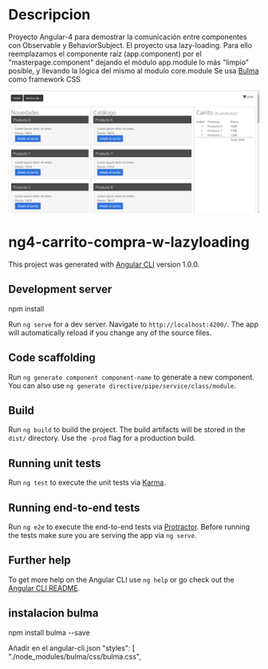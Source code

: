# Descripcion

Proyecto Angular-4 para demostrar la comunicación entre componentes con Observable y BehaviorSubject.
El proyecto usa lazy-loading.
Para ello reemplazamos el componente raíz (app.component) por el "masterpage.component" dejando el módulo
app.module lo más "limpio" posible, y llevando la lógica del mismo al modulo core.module
Se usa [Bulma](http://bulma.io/) como framework CSS

![pantallazo](pantallazo.png)

# ng4-carrito-compra-w-lazyloading

This project was generated with [Angular CLI](https://github.com/angular/angular-cli) version 1.0.0.

## Development server

npm install

Run `ng serve` for a dev server. Navigate to `http://localhost:4200/`. The app will automatically reload if you change any of the source files.

## Code scaffolding

Run `ng generate component component-name` to generate a new component. You can also use `ng generate directive/pipe/service/class/module`.

## Build

Run `ng build` to build the project. The build artifacts will be stored in the `dist/` directory. Use the `-prod` flag for a production build.

## Running unit tests

Run `ng test` to execute the unit tests via [Karma](https://karma-runner.github.io).

## Running end-to-end tests

Run `ng e2e` to execute the end-to-end tests via [Protractor](http://www.protractortest.org/).
Before running the tests make sure you are serving the app via `ng serve`.

## Further help

To get more help on the Angular CLI use `ng help` or go check out the [Angular CLI README](https://github.com/angular/angular-cli/blob/master/README.md).

## instalacion bulma

npm install bulma --save

Añadir en el angular-cli.json
      "styles": [
        "./node_modules/bulma/css/bulma.css",

